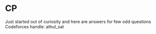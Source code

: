 # CP
Just started out of curiosity and here are answers for few odd questions 
Codeforces handle: athul_sat

